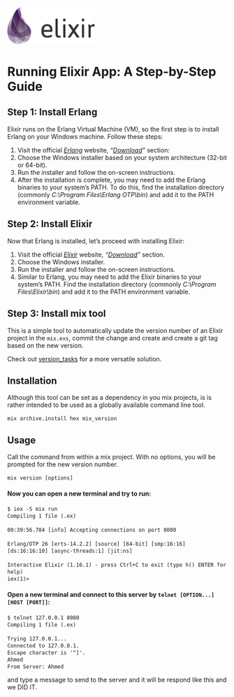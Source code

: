 <h1>
 <picture>
  <source media="(prefers-color-scheme: dark)" srcset="https://github.com/elixir-lang/elixir-lang.github.com/raw/main/images/logo/logo-dark.png">
  <img alt="Elixir logo" src="https://github.com/elixir-lang/elixir-lang.github.com/raw/main/images/logo/logo.png" width="200">
 </picture>
</h1>

# Running Elixir App: A Step-by-Step Guide


## **Step 1: Install Erlang**

Elixir runs on the Erlang Virtual Machine (VM), so the first step is to install Erlang on your Windows machine. Follow these steps:

1. Visit the official [_Erlang_](https://www.erlang.org/) website, _“_[_Download_](https://www.erlang.org/downloads.html)_”_ section:  
2. Choose the Windows installer based on your system architecture (32-bit or 64-bit).  
3. Run the installer and follow the on-screen instructions.  
4. After the installation is complete, you may need to add the Erlang binaries to your system’s PATH. To do this, find the installation directory (commonly _C:\Program Files\Erlang OTP\bin_) and add it to the PATH environment variable.

## **Step 2: Install Elixir**

Now that Erlang is installed, let’s proceed with installing Elixir:

1. Visit the official [_Elixir_](https://elixir-lang.org/) website, _“_[_Download_](https://elixir-lang.org/install.html#windows)_”_ section.  
3. Choose the Windows installer.  
4. Run the installer and follow the on-screen instructions.  
5. Similar to Erlang, you may need to add the Elixir binaries to your system’s PATH. Find the installation directory (commonly _C:\Program Files\Elixir\bin_) and add it to the PATH environment variable.
   
## **Step 3: Install mix tool**
This is a simple tool to automatically update the version number of an Elixir project in the `mix.exs`, commit the change and create and create a git tag based on the new version.

Check out [version_tasks](https://hex.pm/packages/version_tasks) for a more versatile solution.
## Installation

Although this tool can be set as a dependency in you mix projects, is is rather intended to be used as a globally available command line tool.

```shell
mix archive.install hex mix_version
```

   ## Usage

Call the command from within a mix project. With no options, you will be prompted for the new version number.

```shell
mix version [options]
```


#### Now you can open a new terminal and try to run:

```
$ iex -S mix run
Compiling 1 file (.ex)

00:39:56.784 [info] Accepting connections on port 8080

Erlang/OTP 26 [erts-14.2.2] [source] [64-bit] [smp:16:16] [ds:16:16:10] [async-threads:1] [jit:ns]

Interactive Elixir (1.16.1) - press Ctrl+C to exit (type h() ENTER for help)
iex(1)> 
```
#### Open a new terminal and connect to this server by `telnet [OPTION...] [HOST [PORT]]`:

```
$ telnet 127.0.0.1 8080
Compiling 1 file (.ex)

Trying 127.0.0.1...
Connected to 127.0.0.1.
Escape character is '^]'.
Ahmed
From Server: Ahmed
```

and type a message to send to the server and it will be respond like this and we DID IT.
